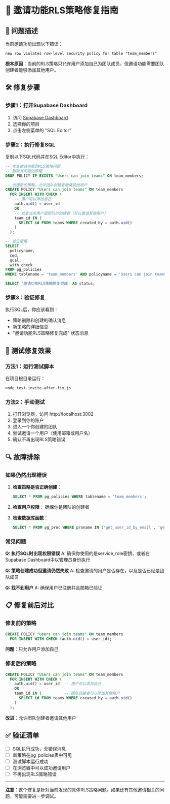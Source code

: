 # 🔧 邀请功能RLS策略修复指南

## 🚨 问题描述

当前邀请功能出现以下错误：
```
new row violates row-level security policy for table "team_members"
```

**根本原因**：当前的RLS策略只允许用户添加自己为团队成员，但邀请功能需要团队创建者能够添加其他用户。

## 🛠️ 修复步骤

### 步骤1：打开Supabase Dashboard
1. 访问 [Supabase Dashboard](https://supabase.com/dashboard)
2. 选择你的项目
3. 点击左侧菜单的 "SQL Editor"

### 步骤2：执行修复SQL

复制以下SQL代码并在SQL Editor中执行：

```sql
-- 修复邀请功能的RLS策略问题
-- 删除有问题的策略
DROP POLICY IF EXISTS "Users can join teams" ON team_members;

-- 创建新的策略，允许团队创建者邀请其他用户
CREATE POLICY "Users can join teams" ON team_members
  FOR INSERT WITH CHECK (
    -- 用户可以添加自己
    auth.uid() = user_id
    OR
    -- 或者当前用户是团队的创建者（可以邀请其他用户）
    team_id IN (
      SELECT id FROM teams WHERE created_by = auth.uid()
    )
  );

-- 验证策略
SELECT 
  policyname,
  cmd,
  qual,
  with_check
FROM pg_policies 
WHERE tablename = 'team_members' AND policyname = 'Users can join teams';

SELECT '邀请功能RLS策略修复完成' AS status;
```

### 步骤3：验证修复

执行SQL后，你应该看到：
- 策略删除和创建的确认消息
- 新策略的详细信息
- "邀请功能RLS策略修复完成" 状态消息

## 🧪 测试修复效果

### 方法1：运行测试脚本

在项目根目录运行：
```bash
node test-invite-after-fix.js
```

### 方法2：手动测试

1. 打开浏览器，访问 http://localhost:3002
2. 登录到你的账户
3. 进入一个你创建的团队
4. 尝试邀请一个用户（使用邮箱或用户名）
5. 确认不再出现RLS策略错误

## 🔍 故障排除

### 如果仍然出现错误

1. **检查策略是否正确创建**：
   ```sql
   SELECT * FROM pg_policies WHERE tablename = 'team_members';
   ```

2. **检查用户权限**：
   确保你是团队的创建者

3. **检查数据库函数**：
   ```sql
   SELECT * FROM pg_proc WHERE proname IN ('get_user_id_by_email', 'get_user_id_by_username');
   ```

### 常见问题

**Q: 执行SQL时出现权限错误**
A: 确保你使用的是service_role密钥，或者在Supabase Dashboard中以管理员身份执行

**Q: 策略创建成功但邀请仍然失败**
A: 检查邀请的用户是否存在，以及是否已经是团队成员

**Q: 找不到用户**
A: 确保用户已注册并且邮箱已验证

## 📋 修复前后对比

### 修复前的策略
```sql
CREATE POLICY "Users can join teams" ON team_members
  FOR INSERT WITH CHECK (auth.uid() = user_id);
```
**问题**：只允许用户添加自己

### 修复后的策略
```sql
CREATE POLICY "Users can join teams" ON team_members
  FOR INSERT WITH CHECK (
    auth.uid() = user_id  -- 用户可以添加自己
    OR
    team_id IN (          -- 团队创建者可以添加其他用户
      SELECT id FROM teams WHERE created_by = auth.uid()
    )
  );
```
**改进**：允许团队创建者邀请其他用户

## ✅ 验证清单

- [ ] SQL执行成功，无错误消息
- [ ] 新策略在pg_policies表中可见
- [ ] 测试脚本运行成功
- [ ] 在浏览器中可以成功邀请用户
- [ ] 不再出现RLS策略错误

---

**注意**：这个修复是针对当前发现的具体RLS策略问题。如果还有其他邀请相关的问题，可能需要进一步调试。